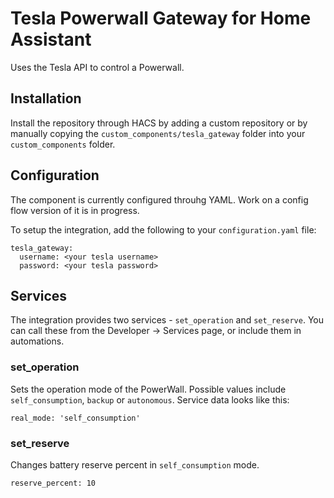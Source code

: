 # Tesla Powerwall Gateway for Home Assistant

Uses the Tesla API to control a Powerwall.

## Installation

Install the repository through HACS by adding a custom repository or by manually copying the `custom_components/tesla_gateway` folder into your `custom_components` folder.

## Configuration

The component is currently configured throuhg YAML. Work on a config flow version of it is in progress.

To setup the integration, add the following to your `configuration.yaml` file:

```
tesla_gateway:
  username: <your tesla username>
  password: <your tesla password>
```

## Services

The integration provides two services - `set_operation` and `set_reserve`.
You can call these from the Developer -> Services page, or include them in automations.

### set_operation

Sets the operation mode of the PowerWall. Possible values include `self_consumption`, `backup` or `autonomous`.
Service data looks like this:

```
real_mode: 'self_consumption'
```

### set_reserve

Changes battery reserve percent in `self_consumption` mode.

```
reserve_percent: 10
```
